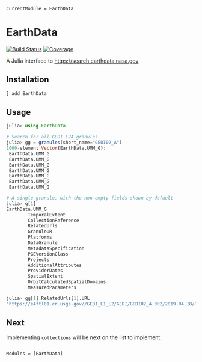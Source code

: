 ```@meta
CurrentModule = EarthData
```

# EarthData
[![Build Status](https://github.com/evetion/EarthData.jl/actions/workflows/CI.yml/badge.svg?branch=main)](https://github.com/evetion/EarthData.jl/actions/workflows/CI.yml?query=branch%3Amain)
[![Coverage](https://codecov.io/gh/evetion/EarthData.jl/branch/main/graph/badge.svg)](https://codecov.io/gh/evetion/EarthData.jl)

A Julia interface to https://search.earthdata.nasa.gov

## Installation

```julia
] add EarthData
```

## Usage
```julia
julia> using EarthData

# Search for all GEDI L2A granules
julia> gg = granules(short_name="GEDI02_A")
1000-element Vector{EarthData.UMM_G}:
 EarthData.UMM_G
 EarthData.UMM_G
 EarthData.UMM_G
 EarthData.UMM_G
 EarthData.UMM_G
 EarthData.UMM_G
 EarthData.UMM_G

# A single granule, with the non-empty fields shown by default
julia> g[1]
EarthData.UMM_G
        TemporalExtent
        CollectionReference
        RelatedUrls
        GranuleUR
        Platforms
        DataGranule
        MetadataSpecification
        PGEVersionClass
        Projects
        AdditionalAttributes
        ProviderDates
        SpatialExtent
        OrbitCalculatedSpatialDomains
        MeasuredParameters

julia> gg[1].RelatedUrls[1].URL
"https://e4ftl01.cr.usgs.gov//GEDI_L1_L2/GEDI/GEDI02_A.002/2019.04.18/GEDI02_A_2019108002012_O01959_01_T03909_02_003_01_V002.h5"
```

## Next
Implementing `collections` will be next on the list to implement.


```@index
```

```@autodocs
Modules = [EarthData]
```
